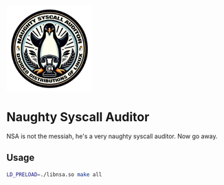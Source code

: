 <img src="nsa.png" width="200" height="200" alt="Nosey Syscall Auditor">

# Naughty Syscall Auditor

NSA is not the messiah, he's a very naughty syscall auditor. Now go away.

## Usage

```bash
LD_PRELOAD=./libnsa.so make all
```
